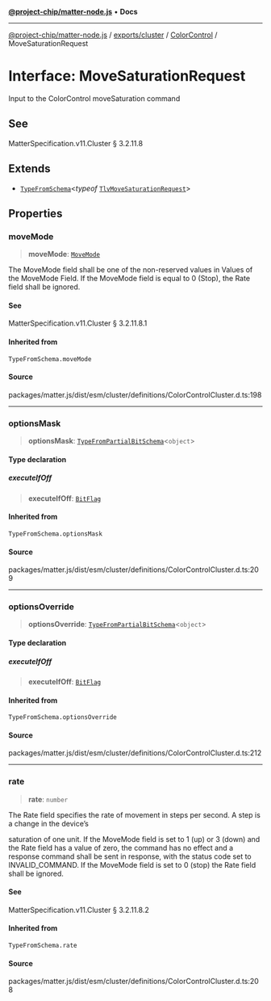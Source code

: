 [**@project-chip/matter-node.js**](../../../../../README.md) • **Docs**

***

[@project-chip/matter-node.js](../../../../../modules.md) / [exports/cluster](../../../README.md) / [ColorControl](../README.md) / MoveSaturationRequest

# Interface: MoveSaturationRequest

Input to the ColorControl moveSaturation command

## See

MatterSpecification.v11.Cluster § 3.2.11.8

## Extends

- [`TypeFromSchema`](../../../../tlv/README.md#typefromschemas)\<*typeof* [`TlvMoveSaturationRequest`](../README.md#tlvmovesaturationrequest)\>

## Properties

### moveMode

> **moveMode**: [`MoveMode`](../enumerations/MoveMode.md)

The MoveMode field shall be one of the non-reserved values in Values of the MoveMode Field. If the MoveMode
field is equal to 0 (Stop), the Rate field shall be ignored.

#### See

MatterSpecification.v11.Cluster § 3.2.11.8.1

#### Inherited from

`TypeFromSchema.moveMode`

#### Source

packages/matter.js/dist/esm/cluster/definitions/ColorControlCluster.d.ts:198

***

### optionsMask

> **optionsMask**: [`TypeFromPartialBitSchema`](../../../../schema/README.md#typefrompartialbitschemat)\<`object`\>

#### Type declaration

##### executeIfOff

> **executeIfOff**: [`BitFlag`](../../../../schema/README.md#bitflag)

#### Inherited from

`TypeFromSchema.optionsMask`

#### Source

packages/matter.js/dist/esm/cluster/definitions/ColorControlCluster.d.ts:209

***

### optionsOverride

> **optionsOverride**: [`TypeFromPartialBitSchema`](../../../../schema/README.md#typefrompartialbitschemat)\<`object`\>

#### Type declaration

##### executeIfOff

> **executeIfOff**: [`BitFlag`](../../../../schema/README.md#bitflag)

#### Inherited from

`TypeFromSchema.optionsOverride`

#### Source

packages/matter.js/dist/esm/cluster/definitions/ColorControlCluster.d.ts:212

***

### rate

> **rate**: `number`

The Rate field specifies the rate of movement in steps per second. A step is a change in the device’s

saturation of one unit. If the MoveMode field is set to 1 (up) or 3 (down) and the Rate field has a value of
zero, the command has no effect and a response command shall be sent in response, with the status code set
to INVALID_COMMAND. If the MoveMode field is set to 0 (stop) the Rate field shall be ignored.

#### See

MatterSpecification.v11.Cluster § 3.2.11.8.2

#### Inherited from

`TypeFromSchema.rate`

#### Source

packages/matter.js/dist/esm/cluster/definitions/ColorControlCluster.d.ts:208
